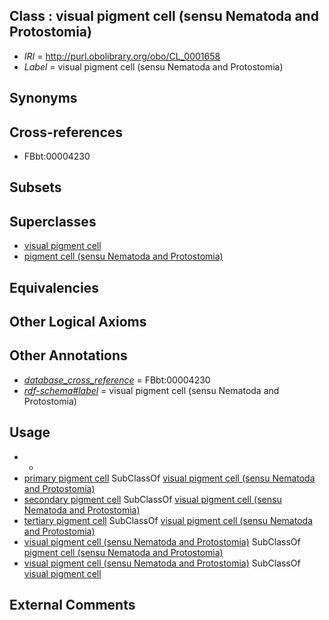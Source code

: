
## Class : visual pigment cell (sensu Nematoda and Protostomia)

 * *IRI* = http://purl.obolibrary.org/obo/CL_0001658
 * *Label* = visual pigment cell (sensu Nematoda and Protostomia)

## Synonyms


## Cross-references

 * FBbt:00004230

## Subsets


## Superclasses

 * [visual pigment cell](../../CL/49/CL_0000149.md)
 * [pigment cell (sensu Nematoda and Protostomia)](../../CL/41/CL_0000341.md)

## Equivalencies


## Other Logical Axioms


## Other Annotations

 * *[database_cross_reference](../../ef/oboInOwl#hasDbXref.md)* = FBbt:00004230
 * *[rdf-schema#label](../../el/rdf-schema#label.md)* = visual pigment cell (sensu Nematoda and Protostomia)

## Usage

 * -
 * [primary pigment cell](../../CL/27/CL_0000727.md) SubClassOf [visual pigment cell (sensu Nematoda and Protostomia)](../../CL/58/CL_0001658.md)
 * [secondary pigment cell](../../CL/28/CL_0000728.md) SubClassOf [visual pigment cell (sensu Nematoda and Protostomia)](../../CL/58/CL_0001658.md)
 * [tertiary pigment cell](../../CL/29/CL_0000729.md) SubClassOf [visual pigment cell (sensu Nematoda and Protostomia)](../../CL/58/CL_0001658.md)
 * [visual pigment cell (sensu Nematoda and Protostomia)](../../CL/58/CL_0001658.md) SubClassOf [pigment cell (sensu Nematoda and Protostomia)](../../CL/41/CL_0000341.md)
 * [visual pigment cell (sensu Nematoda and Protostomia)](../../CL/58/CL_0001658.md) SubClassOf [visual pigment cell](../../CL/49/CL_0000149.md)

## External Comments


